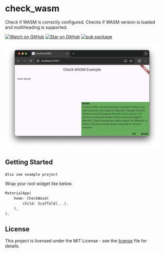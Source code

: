 # check_wasm

Check if WASM is correctly configured. Checks if WASM version is loaded and multiheading is supported.

[![Watch on GitHub][github-watch-badge]][github-watch]
[![Star on GitHub][github-star-badge]][github-star]
[![pub package](https://img.shields.io/pub/v/check_wasm.svg)](https://pub.dev/packages/check_wasm)

![Screenshot](./example.png)

## Getting Started

`Also see example project`

Wrap your root widget like below.
```dart
MaterialApp(
    home: CheckWasm(
        child: Scaffold(...),
    ),
),
```

## License

This project is licensed under the MIT License - see the 
[license] file for details.

[license]: https://github.com/Gerrel/check_wasm/blob/master/LICENSE
[github-watch-badge]: https://img.shields.io/github/watchers/Gerrel/check_wasm.svg?style=social
[github-watch]: https://github.com/Gerrel/check_wasm/watchers
[github-star-badge]: https://img.shields.io/github/stars/Gerrel/check_wasm.svg?style=social
[github-star]: https://github.com/Gerrel/check_wasm/stargazers
[releases]: https://github.com/Gerrel/check_wasm/releases
